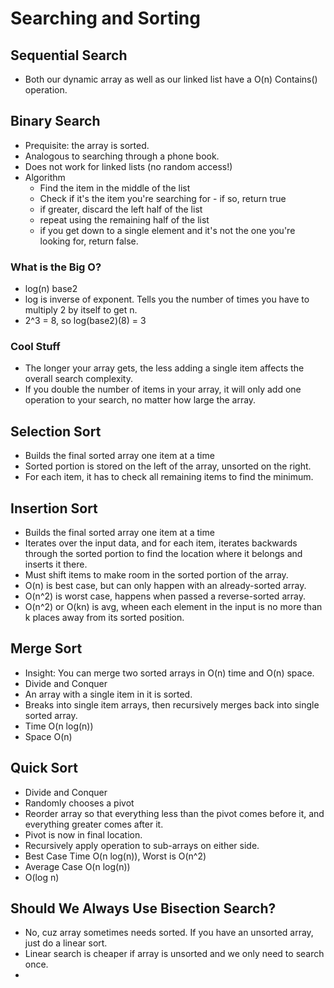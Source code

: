 # Searching and Sorting

## Sequential Search
- Both our dynamic array as well as our linked list have a O(n)
  Contains() operation.

## Binary Search
- Prequisite: the array is sorted.
- Analogous to searching through a phone book.
- Does not work for linked lists (no random access!)
- Algorithm
  - Find the item in the middle of the list
  - Check if it's the item you're searching for - if so, return true
  - if greater, discard the left half of the list
  - repeat using the remaining half of the list
  - if you get down to a single element and it's not the one you're
    looking for, return false.
### What is the Big O?
- log(n) base2
- log is inverse of exponent. Tells you the number of times you have to
  multiply 2 by itself to get n.
- 2^3 = 8, so log(base2)(8) = 3

### Cool Stuff
- The longer your array gets, the less adding a single item affects the
  overall search complexity.
- If you double the number of items in your array, it will only add one
  operation to your search, no matter how large the array.

## Selection Sort
- Builds the final sorted array one item at a time
- Sorted portion is stored on the left of the array, unsorted on the
  right.
- For each item, it has to check all remaining items to find the
  minimum.

## Insertion Sort
- Builds the final sorted array one item at a time
- Iterates over the input data, and for each item, iterates backwards
  through the sorted portion to find the location where it belongs and
  inserts it there.
- Must shift items to make room in the sorted portion of the array.
- O(n) is best case, but can only happen with an already-sorted array.
- O(n^2) is worst case, happens when passed a reverse-sorted array.
- O(n^2) or O(kn) is avg, wheen each element in the input is no more
  than k places away from its sorted position.

## Merge Sort
- Insight: You can merge two sorted arrays in O(n) time and O(n) space.
- Divide and Conquer
- An array with a single item in it is sorted.
- Breaks into single item arrays, then recursively merges back into
  single sorted array.
- Time O(n log(n))
- Space O(n)

## Quick Sort
- Divide and Conquer
- Randomly chooses a pivot
- Reorder array so that everything less than the pivot comes before it,
  and everything greater comes after it.
- Pivot is now in final location.
- Recursively apply operation to sub-arrays on either side.
- Best Case Time O(n log(n)), Worst is O(n^2)
- Average Case O(n log(n))
- O(log n)

## Should We Always Use Bisection Search?
- No, cuz array sometimes needs sorted. If you have an unsorted array,
  just do a linear sort.
- Linear search is cheaper if array is unsorted and we only need to
  search once.
- 
